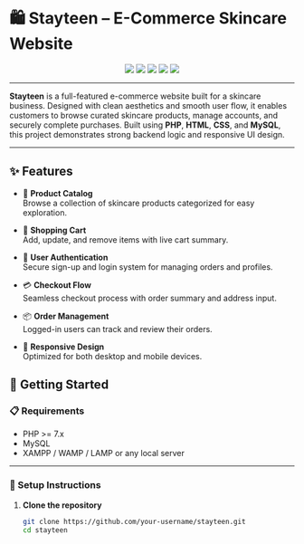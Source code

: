 # 🛍️ Stayteen – E-Commerce Skincare Website

<div align="center">

<img src="https://img.shields.io/badge/PHP-777BB4?style=for-the-badge&logo=php&logoColor=white" />
<img src="https://img.shields.io/badge/HTML5-E34F26?style=for-the-badge&logo=html5&logoColor=white" />
<img src="https://img.shields.io/badge/CSS3-1572B6?style=for-the-badge&logo=css3&logoColor=white" />
<img src="https://img.shields.io/badge/MySQL-4479A1?style=for-the-badge&logo=mysql&logoColor=white" />
<img src="https://img.shields.io/badge/XAMPP-FB7A24?style=for-the-badge&logo=apache&logoColor=white" />

</div>

---

**Stayteen** is a full-featured e-commerce website built for a skincare business. Designed with clean aesthetics and smooth user flow, it enables customers to browse curated skincare products, manage accounts, and securely complete purchases. Built using **PHP**, **HTML**, **CSS**, and **MySQL**, this project demonstrates strong backend logic and responsive UI design.

---

## ✨ Features

- 🧴 **Product Catalog**  
  Browse a collection of skincare products categorized for easy exploration.

- 🛒 **Shopping Cart**  
  Add, update, and remove items with live cart summary.

- 🔐 **User Authentication**  
  Secure sign-up and login system for managing orders and profiles.

- 💳 **Checkout Flow**  
  Seamless checkout process with order summary and address input.

- 📦 **Order Management**  
  Logged-in users can track and review their orders.

- 📱 **Responsive Design**  
  Optimized for both desktop and mobile devices.


## 🚀 Getting Started

### 📋 Requirements

- PHP >= 7.x  
- MySQL  
- XAMPP / WAMP / LAMP or any local server

---

### 🔧 Setup Instructions

1. **Clone the repository**
   ```bash
   git clone https://github.com/your-username/stayteen.git
   cd stayteen
